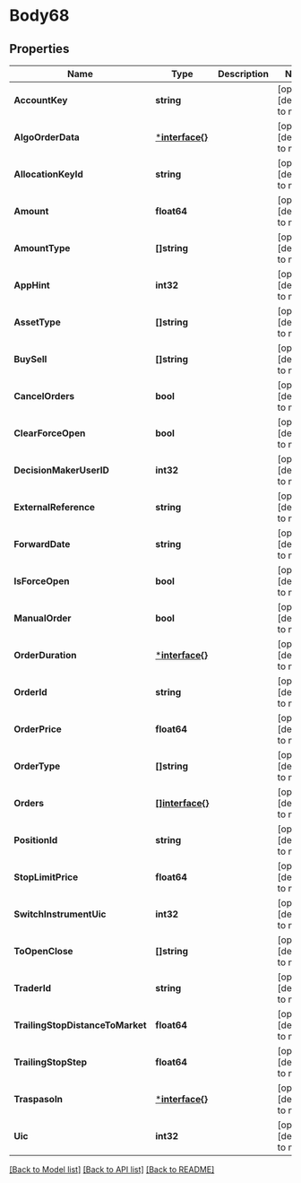 # Body68

## Properties
Name | Type | Description | Notes
------------ | ------------- | ------------- | -------------
**AccountKey** | **string** |  | [optional] [default to null]
**AlgoOrderData** | [***interface{}**](interface{}.md) |  | [optional] [default to null]
**AllocationKeyId** | **string** |  | [optional] [default to null]
**Amount** | **float64** |  | [optional] [default to null]
**AmountType** | **[]string** |  | [optional] [default to null]
**AppHint** | **int32** |  | [optional] [default to null]
**AssetType** | **[]string** |  | [optional] [default to null]
**BuySell** | **[]string** |  | [optional] [default to null]
**CancelOrders** | **bool** |  | [optional] [default to null]
**ClearForceOpen** | **bool** |  | [optional] [default to null]
**DecisionMakerUserID** | **int32** |  | [optional] [default to null]
**ExternalReference** | **string** |  | [optional] [default to null]
**ForwardDate** | **string** |  | [optional] [default to null]
**IsForceOpen** | **bool** |  | [optional] [default to null]
**ManualOrder** | **bool** |  | [optional] [default to null]
**OrderDuration** | [***interface{}**](interface{}.md) |  | [optional] [default to null]
**OrderId** | **string** |  | [optional] [default to null]
**OrderPrice** | **float64** |  | [optional] [default to null]
**OrderType** | **[]string** |  | [optional] [default to null]
**Orders** | [**[]interface{}**](interface{}.md) |  | [optional] [default to null]
**PositionId** | **string** |  | [optional] [default to null]
**StopLimitPrice** | **float64** |  | [optional] [default to null]
**SwitchInstrumentUic** | **int32** |  | [optional] [default to null]
**ToOpenClose** | **[]string** |  | [optional] [default to null]
**TraderId** | **string** |  | [optional] [default to null]
**TrailingStopDistanceToMarket** | **float64** |  | [optional] [default to null]
**TrailingStopStep** | **float64** |  | [optional] [default to null]
**TraspasoIn** | [***interface{}**](interface{}.md) |  | [optional] [default to null]
**Uic** | **int32** |  | [optional] [default to null]

[[Back to Model list]](../README.md#documentation-for-models) [[Back to API list]](../README.md#documentation-for-api-endpoints) [[Back to README]](../README.md)

